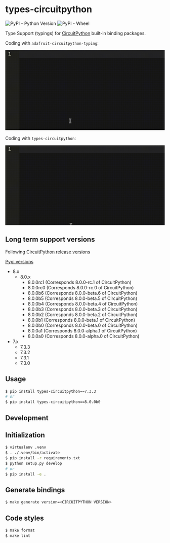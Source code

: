 # types-circuitpython

![PyPI - Python Version](https://img.shields.io/pypi/pyversions/types-circuitpython?style=flat-square)
![PyPI - Wheel](https://img.shields.io/pypi/wheel/types-circuitpython?style=flat-square)

Type Support (typings) for [CircuitPython](https://github.com/adafruit/circuitpython) built-in binding packages.

Coding with `adafruit-circuitpython-typing`:

![adafruit-circuitpython-typing](https://raw.githubusercontent.com/hardfury-labs/types-circuitpython/master/screen-records/adafruit-circuitpython-typing.gif)

Coding with `types-circuitpython`:

![types-circuitpython](https://raw.githubusercontent.com/hardfury-labs/types-circuitpython/master/screen-records/types-circuitpython.gif)

## Long term support versions

Following [CircuitPython release versions](https://github.com/adafruit/circuitpython/releases)

[Pypi versions](https://pypi.org/project/types-circuitpython/#history)

- 8.x
  - 8.0.x
    - 8.0.0rc1 (Corresponds 8.0.0-rc.1 of CircuitPython)
    - 8.0.0rc0 (Corresponds 8.0.0-rc.0 of CircuitPython)
    - 8.0.0b6 (Corresponds 8.0.0-beta.6 of CircuitPython)
    - 8.0.0b5 (Corresponds 8.0.0-beta.5 of CircuitPython)
    - 8.0.0b4 (Corresponds 8.0.0-beta.4 of CircuitPython)
    - 8.0.0b3 (Corresponds 8.0.0-beta.3 of CircuitPython)
    - 8.0.0b2 (Corresponds 8.0.0-beta.2 of CircuitPython)
    - 8.0.0b1 (Corresponds 8.0.0-beta.1 of CircuitPython)
    - 8.0.0b0 (Corresponds 8.0.0-beta.0 of CircuitPython)
    - 8.0.0a1 (Corresponds 8.0.0-alpha.1 of CircuitPython)
    - 8.0.0a0 (Corresponds 8.0.0-alpha.0 of CircuitPython)
- 7.x
  - 7.3.3
  - 7.3.2
  - 7.3.1
  - 7.3.0

## Usage

```bash
$ pip install types-circuitpython==7.3.3
# or
$ pip install types-circuitpython==8.0.0b0
```

## Development

## Initialization

```bash
$ virtualenv .venv
$ . ./.venv/bin/activate
$ pip install -r requirements.txt
$ python setup.py develop
# or
$ pip install -e .
```

## Generate bindings

```bash
$ make generate version=<CIRCUITPYTHON VERSION>
```

## Code styles

```bash
$ make format
$ make lint
```
